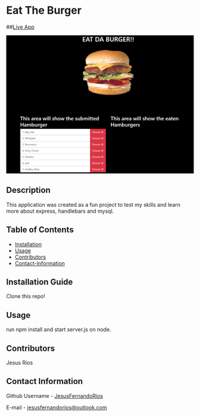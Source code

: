 # Eat The Burger 

##[Live App](https://stark-hollows-63908.herokuapp.com/index)
                                 
![burger](public/assets/img/Untitled.png)

## Description
This application was created as a fun project to test my skills and learn more about express, handlebars and mysql.

## Table of Contents
* [Installation](#Installation-Guide)
* [Usage](#Usage)
* [Contributors](#Contributors)
* [Contact-Information](#contact-Information)

## Installation Guide
Clone this repo!
        
## Usage
run npm install and start server.js on node.
        
## Contributors
Jesus Rios

## Contact Information
Github Username - [JesusFernandoRios](http://github.com/JesusFernandoRios)

E-mail - jesusfernandorios@outlook.com
